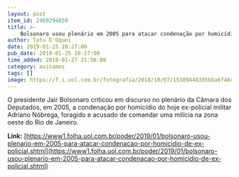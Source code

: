```yaml
---
layout: post
item_id: 2469294850
title: >-
    Bolsonaro usou plenário em 2005 para atacar condenação por homicídio de ex-policial
author: Tatu D'Oquei
date: 2019-01-25 10:27:00
pub_date: 2019-01-25 10:27:00
time_added: 2019-01-27 21:56:08
category: avisamos
tags: []
image: https://f.i.uol.com.br/fotografia/2018/10/07/15389448385bba6f46c43df_1538944838_3x2_rt.jpg
---
```


O presidente Jair Bolsonaro criticou em discurso no plenário da Câmara dos Deputados, em 2005, a condenação por homicídio do hoje ex-policial militar Adriano Nóbrega, foragido e acusado de comandar uma milícia na zona oeste do Rio de Janeiro.

**Link:** [https://www1.folha.uol.com.br/poder/2019/01/bolsonaro-usou-plenario-em-2005-para-atacar-condenacao-por-homicidio-de-ex-policial.shtml](https://www1.folha.uol.com.br/poder/2019/01/bolsonaro-usou-plenario-em-2005-para-atacar-condenacao-por-homicidio-de-ex-policial.shtml)

